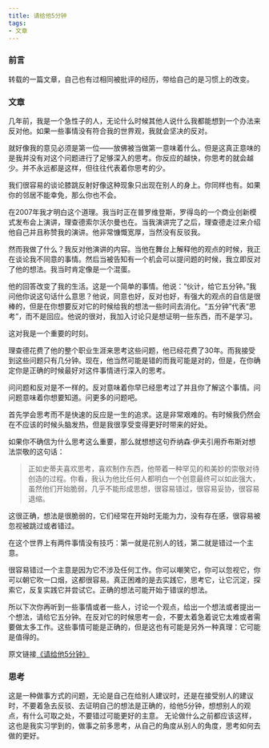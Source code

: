 ```yaml
---
title: 请给他5分钟
tags:
- 文章
---
```


### 前言
转载的一篇文章，自己也有过相同被批评的经历，带给自己的是习惯上的改变。

<!-- more -->

### 文章

几年前，我是一个急性子的人，无论什么时候其他人说什么我都能想到一个办法来反对他。如果一些事情没有符合我的世界观，我就会坚决的反对。

就好像我的意见必须是第一位——放佛被当做第一意味着什么。但是这真正意味的是我并没有对这个问题进行了足够深入的思考。你反应的越快，你思考的就会越少。并不永远都是这样，但往往代表着你思考的少。

我们很容易的谈论膝跳反射好像这种现象只出现在别人的身上。你同样也有。如果你的邻居不能幸免，那么你也不会。

在2007年我才明白这个道理。我当时正在普罗维登斯，罗得岛的一个商业创新模式发布会上演讲，理查德索尔沃尔曼也在。当我演讲完了之后，理查德走过来介绍他自己并且称赞我的演讲。他非常慷慨宽厚，当然没有反驳我。

然而我做了什么？我反对他演讲的内容。当他在舞台上解释他的观点的时候，我正在谈论我不同意的事情。然后当被告知有一个机会可以提问题的时候，我立即反对了他的想法。我当时肯定像是一个混蛋。

他的回答改变了我的生活。这是一个简单的事情。他说：“伙计，给它五分钟。”我问他你说这句话什么意思？他说，同意也好，反对也好，有强大的观点的自信是很棒的，但是在你想要反对它的时候给我的想法一些时间去消化。“五分钟”代表“思考”，而不是回应。他说的很对，我加入讨论只是想证明一些东西，而不是学习。

这对我是一个重要的时刻。

理查德花费了他的整个职业生涯来思考这些问题，他已经花费了30年。而我接受到这些问题只有几分钟。现在，他当然可能是错的而我可能是对的，但是，在你确定你是正确的时候最好对这件事情进行深入的思考。

问问题和反对是不一样的。反对意味着你早已经思考过了并且你了解这个事情。问问题意味着你想要知道。问更多的问题吧。

首先学会思考而不是快速的反应是一生的追求。这是非常艰难的。有时候我仍然会在不应该的时候头脑发热，但是我很享受变得更好时带来的好处。

如果你不确信为什么思考这么重要，那么就想想这句乔纳森·伊夫引用乔布斯对想法崇敬的这句话：

>正如史蒂夫喜欢思考，喜欢制作东西，他带着一种罕见的和美妙的崇敬对待创造的过程。你看，我认为他比任何人都明白一个创意最终可以如此强大，虽然他们开始脆弱，几乎不能形成思想，很容易错过，很容易妥协，很容易退缩。

这很正确，想法是很脆弱的，它们经常在开始时无能为力，没有存在感，很容易被忽视被跳过或者错过。

在这个世界上有两件事情没有技巧：第一就是花别人的钱，第二就是错过一个主意。

很容易错过一个主意是因为它不涉及任何工作。你可以嘲笑它，你可以忽视它，你可以朝它吹一口烟，这都很容易。真正困难的是去实践它，思考它，让它沉淀，探索它，反复实践它并尝试它。正确的想法可能开始于错误的想法。

所以下次你再听到一些事情或者一些人，讨论一个观点，给出一个想法或者提出一个想法，请给它五分钟。在反对它的时候思考一会，不要太着急着说它太难或者需要做太多工作。这些事情可能是正确的，但是这也有可能是另外一种真理：它可能是值得的。

原文链接[《请给他5分钟》](http://mp.weixin.qq.com/s/dLDF65f9A4Rrlvz_6KlstQ)

### 思考
这是一种做事方式的问题，无论是自己在给别人建议时，还是在接受别人的建议时，不要着急去反驳、去证明自己的想法是正确的，给他5分钟，想想别人的观点，有什么可取之处，不要错过可能更好的主意。
无论做什么之前都应该这样，这也是我实习学到的，做事之前多思考，从自己的角度从别人的角度，思考如何去做的更好。
